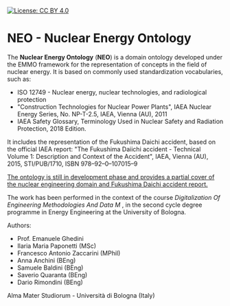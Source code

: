 [![License: CC BY 4.0](https://img.shields.io/badge/License-CC%20BY%204.0-lightgrey.svg)](https://creativecommons.org/licenses/by/4.0/)

# NEO - Nuclear Energy Ontology
The **Nuclear Energy Ontology** (**NEO**) is a domain ontology developed under the EMMO framework for the representation of concepts in the field of nuclear energy.
It is based on commonly used standardization vocabularies, such as:

- ISO 12749 - Nuclear energy, nuclear technologies, and radiological protection
- "Construction Technologies for Nuclear Power Plants", IAEA Nuclear Energy Series, No. NP-T-2.5, IAEA, Vienna (AU), 2011
- IAEA Safety Glossary, Terminology Used in Nuclear Safety and Radiation Protection, 2018 Edition.

It includes the representation of the Fukushima Daichi accident, based on the official IAEA report: "The Fukushima Daiichi accident - Technical Volume 1: Description and Context of the Accident", IAEA, Vienna (AU), 2015, STI/PUB/1710, ISBN 978–92–0–107015–9

<u>The ontology is still in development phase and provides a partial cover of the nuclear engineering domain and Fukushima Daichi accident report.</u>

The work has been performed in the context of the course *Digitalization Of Engineering Methodologies And Data M* , in the second cycle degree programme in Energy Engineering at the University of Bologna.

Authors:

- Prof. Emanuele Ghedini
- Ilaria Maria Paponetti (MSc)
- Francesco Antonio Zaccarini (MPhil)
- Anna Anchini (BEng)
- Samuele Baldini (BEng)
- Saverio Quaranta (BEng)
- Dario Rimondini (BEng)

Alma Mater Studiorum - Università di Bologna (Italy)

